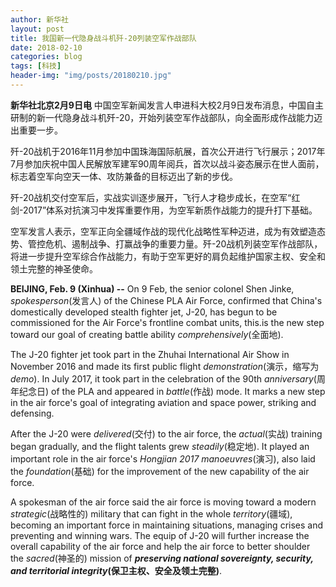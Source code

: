 ```yaml
---
author: 新华社
layout: post
title: 我国新一代隐身战斗机歼-20列装空军作战部队
date: 2018-02-10
categories: blog
tags: [科技]
header-img: "img/posts/20180210.jpg"
---
```

**新华社北京2月9日电**  中国空军新闻发言人申进科大校2月9日发布消息，中国自主研制的新一代隐身战斗机歼-20，开始列装空军作战部队，向全面形成作战能力迈出重要一步。

歼-20战机于2016年11月参加中国珠海国际航展，首次公开进行飞行展示；2017年7月参加庆祝中国人民解放军建军90周年阅兵，首次以战斗姿态展示在世人面前，标志着空军向空天一体、攻防兼备的目标迈出了新的步伐。

歼-20战机交付空军后，实战实训逐步展开，飞行人才稳步成长，在空军“红剑-2017”体系对抗演习中发挥重要作用，为空军新质作战能力的提升打下基础。

空军发言人表示，空军正向全疆域作战的现代化战略性军种迈进，成为有效塑造态势、管控危机、遏制战争、打赢战争的重要力量。歼-20战机列装空军作战部队，将进一步提升空军综合作战能力，有助于空军更好的肩负起维护国家主权、安全和领土完整的神圣使命。


__BEIJING, Feb. 9 (Xinhua) --__ On 9 Feb, the senior colonel Shen Jinke, _spokesperson_(发言人) of the Chinese PLA Air Force, confirmed that China's domestically developed stealth fighter jet, J-20, has begun to be commissioned for the Air Force's frontline combat units, this.is the new step toward our goal of creating battle ability _comprehensively_(全面地).

The J-20 fighter jet took part in the Zhuhai International Air Show in November 2016 and made its first public flight _demonstration_(演示，缩写为*demo*). In July 2017, it took part in the celebration of the 90th _anniversary_(周年纪念日) of the PLA and appeared in _battle_(作战) mode. It marks a new step in the air force's goal of integrating aviation and space power, striking and defensing.

After the J-20 were _delivered_(交付) to the air force, the _actual_(实战) training began gradually, and the flight talents grew _steadily_(稳定地). It played an important role in the air force's _Hongjian 2017 manoeuvres_(演习), also laid the _foundation_(基础) for the improvement of the new capability of the air force.

A spokesman of the air force said the air force is moving toward a modern _strategic_(战略性的) military that can fight in the whole _territory_(疆域), becoming an important force in maintaining situations, managing crises and preventing and winning wars. The equip of J-20 will further increase the overall capability of the air force and help the air force to better shoulder the _sacred_(神圣的) mission of **_preserving national sovereignty, security, and territorial integrity_(保卫主权、安全及领土完整)**.